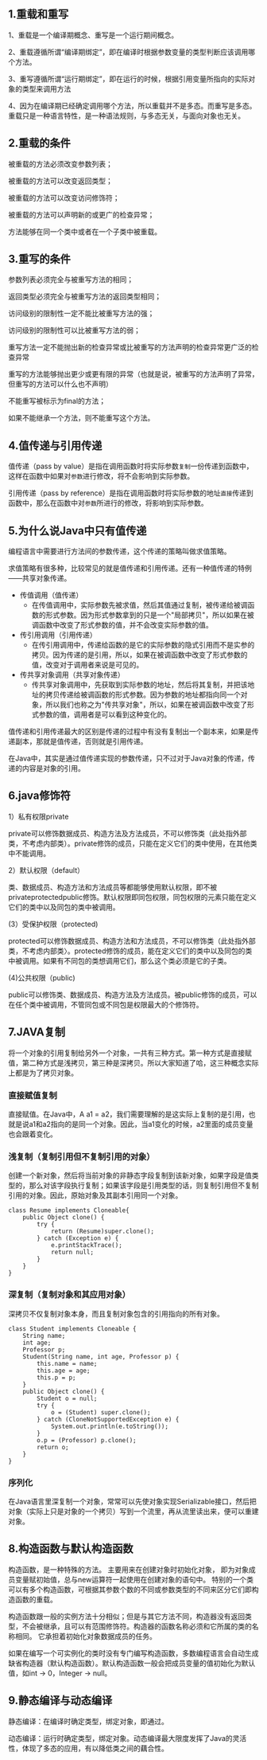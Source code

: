 ## 1.重载和重写

1、重载是一个编译期概念、重写是一个运行期间概念。

2、重载遵循所谓“编译期绑定”，即在编译时根据参数变量的类型判断应该调用哪个方法。

3、重写遵循所谓“运行期绑定”，即在运行的时候，根据引用变量所指向的实际对象的类型来调用方法

4、因为在编译期已经确定调用哪个方法，所以重载并不是多态。而重写是多态。重载只是一种语言特性，是一种语法规则，与多态无关，与面向对象也无关。

## 2.重载的条件

被重载的方法必须改变参数列表；

被重载的方法可以改变返回类型；

被重载的方法可以改变访问修饰符；

被重载的方法可以声明新的或更广的检查异常；

方法能够在同一个类中或者在一个子类中被重载。

## 3.重写的条件

参数列表必须完全与被重写方法的相同；

返回类型必须完全与被重写方法的返回类型相同；

访问级别的限制性一定不能比被重写方法的强；

访问级别的限制性可以比被重写方法的弱；

重写方法一定不能抛出新的检查异常或比被重写的方法声明的检查异常更广泛的检查异常

重写的方法能够抛出更少或更有限的异常（也就是说，被重写的方法声明了异常，但重写的方法可以什么也不声明）

不能重写被标示为final的方法；

如果不能继承一个方法，则不能重写这个方法。

## 4.值传递与引用传递

值传递（pass by value）是指在调用函数时将实际参数`复制`一份传递到函数中，这样在函数中如果对`参数`进行修改，将不会影响到实际参数。

引用传递（pass by reference）是指在调用函数时将实际参数的地址`直接`传递到函数中，那么在函数中对`参数`所进行的修改，将影响到实际参数。

## 5.为什么说Java中只有值传递

编程语言中需要进行方法间的参数传递，这个传递的策略叫做求值策略。

求值策略有很多种，比较常见的就是值传递和引用传递。还有一种值传递的特例——共享对象传递。

- 传值调用（值传递）
  - 在传值调用中，实际参数先被求值，然后其值通过复制，被传递给被调函数的形式参数。因为形式参数拿到的只是一个"局部拷贝"，所以如果在被调函数中改变了形式参数的值，并不会改变实际参数的值。
- 传引用调用（引用传递）
  - 在传引用调用中，传递给函数的是它的实际参数的隐式引用而不是实参的拷贝。因为传递的是引用，所以，如果在被调函数中改变了形式参数的值，改变对于调用者来说是可见的。
- 传共享对象调用（共享对象传递）
  - 传共享对象调用中，先获取到实际参数的地址，然后将其复制，并把该地址的拷贝传递给被调函数的形式参数。因为参数的地址都指向同一个对象，所以我们也称之为"传共享对象"，所以，如果在被调函数中改变了形式参数的值，调用者是可以看到这种变化的。

值传递和引用传递最大的区别是传递的过程中有没有复制出一个副本来，如果是传递副本，那就是值传递，否则就是引用传递。

在Java中，其实是通过值传递实现的参数传递，只不过对于Java对象的传递，传递的内容是对象的引用。

## 6.java修饰符

1）私有权限private

private可以修饰数据成员、构造方法及方法成员，不可以修饰类（此处指外部类，不考虑内部类）。private修饰的成员，只能在定义它们的类中使用，在其他类中不能调用。

2）默认权限（default）

类、数据成员、构造方法和方法成员等都能够使用默认权限，即不被privateprotectedpublic修饰。默认权限即同包权限，同包权限的元素只能在定义它们的类中以及同包的类中被调用。

(3）受保护权限（protected) 

protected可以修饰数据成员、构造方法和方法成员，不可以修饰类（此处指外部类，不考虑内部类〉。protected修饰的成员，能在定义它们的类中以及同包的类中被调用。如果有不同包的类想调用它们，那么这个类必须是它的子类。

(4)公共权限（public)

public可以修饰类、数据成员、构造方法及方法成员。被public修饰的成员，可以在任个类中被调用，不管同包或不同包是权限最大的个修饰符。

## 7.JAVA复制

将一个对象的引用复制给另外一个对象，一共有三种方式。第一种方式是直接赋值，第二种方式是浅拷贝，第三种是深拷贝。所以大家知道了哈，这三种概念实际上都是为了拷贝对象。

### 直接赋值复制

直接赋值。在Java中，A a1 = a2，我们需要理解的是这实际上复制的是引用，也就是说a1和a2指向的是同一个对象。因此，当a1变化的时候，a2里面的成员变量也会跟着变化。

### 浅复制（复制引用但不复制引用的对象）

创建一个新对象，然后将当前对象的非静态字段复制到该新对象，如果字段是值类型的，那么对该字段执行复制；如果该字段是引用类型的话，则复制引用但不复制引用的对象。因此，原始对象及其副本引用同一个对象。

```
class Resume implements Cloneable{  
	public Object clone() {  
		try {  
			return (Resume)super.clone();  
		} catch (Exception e) {  
			e.printStackTrace();  
			return null;  
		}  
	} 
}
```

### 深复制（复制对象和其应用对象）

深拷贝不仅复制对象本身，而且复制对象包含的引用指向的所有对象。

```
class Student implements Cloneable { 
	String name; 
	int age; 
	Professor p; 
	Student(String name, int age, Professor p) { 
		this.name = name; 
		this.age = age; 
		this.p = p; 
	} 
	public Object clone() { 
		Student o = null; 
		try { 
			o = (Student) super.clone(); 
		} catch (CloneNotSupportedException e) { 
			System.out.println(e.toString()); 
		} 
		o.p = (Professor) p.clone(); 
		return o; 
	}
}
```

### 序列化

在Java语言里深复制一个对象，常常可以先使对象实现Serializable接口，然后把对象（实际上只是对象的一个拷贝）写到一个流里，再从流里读出来，便可以重建对象。

## 8.构造函数与默认构造函数

构造函数，是一种特殊的方法。 主要用来在创建对象时初始化对象， 即为对象成员变量赋初始值，总与new运算符一起使用在创建对象的语句中。 特别的一个类可以有多个构造函数，可根据其参数个数的不同或参数类型的不同来区分它们即构造函数的重载。

构造函数跟一般的实例方法十分相似；但是与其它方法不同，构造器没有返回类型，不会被继承，且可以有范围修饰符。构造器的函数名称必须和它所属的类的名称相同。 它承担着初始化对象数据成员的任务。

如果在编写一个可实例化的类时没有专门编写构造函数，多数编程语言会自动生成缺省构造器（默认构造函数）。默认构造函数一般会把成员变量的值初始化为默认值，如int -> 0，Integer -> null。

## 9.静态编译与动态编译

静态编译：在编译时确定类型，绑定对象，即通过。

动态编译：运行时确定类型，绑定对象。动态编译最大限度发挥了Java的灵活性，体现了多态的应用，有以降低类之间的藕合性。